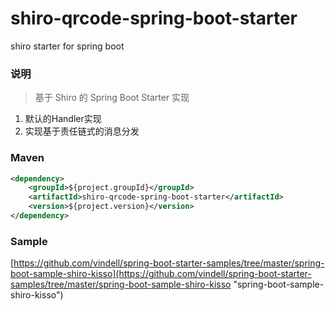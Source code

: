 # shiro-qrcode-spring-boot-starter
shiro starter for spring boot

### 说明


 > 基于 Shiro 的 Spring Boot Starter 实现

1. 默认的Handler实现
2. 实现基于责任链式的消息分发

### Maven

``` xml
<dependency>
	<groupId>${project.groupId}</groupId>
	<artifactId>shiro-qrcode-spring-boot-starter</artifactId>
	<version>${project.version}</version>
</dependency>
```

### Sample

[https://github.com/vindell/spring-boot-starter-samples/tree/master/spring-boot-sample-shiro-kisso](https://github.com/vindell/spring-boot-starter-samples/tree/master/spring-boot-sample-shiro-kisso "spring-boot-sample-shiro-kisso")

